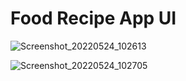 # Food Recipe App UI

![Screenshot_20220524_102613](<https://user-images.githubusercontent.com/65672919/169953453-6bd9ac84-d92d-4b77-ac63-a252e5315aae.png img width=500 height=300>)


![Screenshot_20220524_102705](https://user-images.githubusercontent.com/65672919/169953470-b28e92bf-6a9b-4c5a-b965-bd4f47884f66.png)
